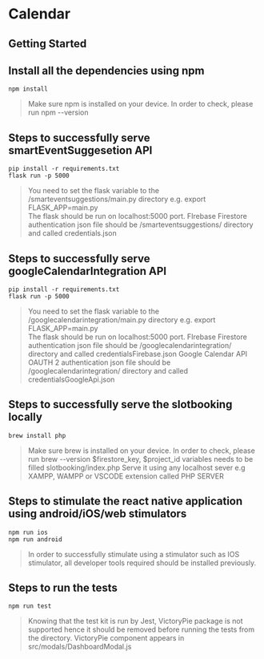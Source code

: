 # Calendar

## Getting Started

## Install all the dependencies using npm
    npm install

> Make sure npm is installed on your device. In order to check, please run npm --version

## Steps to successfully serve smartEventSuggesetion API

    pip install -r requirements.txt
    flask run -p 5000
    

> You need to set the flask variable to the /smarteventsuggestions/main.py directory e.g. export FLASK_APP=main.py   
> The flask should be run on localhost:5000 port.
> FIrebase Firestore authentication json file should be  /smarteventsuggestions/ directory and called credentials.json

## Steps to successfully serve googleCalendarIntegration API

    pip install -r requirements.txt
    flask run -p 5000
    

> You need to set the flask variable to the /googlecalendarintegration/main.py directory e.g. export FLASK_APP=main.py   
> The flask should be run on localhost:5000 port.
> FIrebase Firestore authentication json file should be  /googlecalendarintegration/ directory and called credentialsFirebase.json
> Google Calendar API OAUTH 2 authentication json file should be  /googlecalendarintegration/ directory and called credentialsGoogleApi.json

    
## Steps to successfully serve the slotbooking locally
   
    brew install php
    
    
   > Make sure brew is installed on your device. In order to check, please run brew --version
   >  $firestore_key, $project_id variables needs to be filled slotbooking/index.php
   > Serve it using any localhost sever e.g XAMPP, WAMPP or VSCODE extension called PHP SERVER
 

## Steps to stimulate the react native application using android/iOS/web stimulators

    npm run ios
    npm run android
   > In order to successfully stimulate using a stimulator such as IOS stimulator, all developer tools required should be installed previously.

## Steps to run the tests
    npm run test
   > Knowing that the test kit is run by Jest, VictoryPie package is not supported hence it should be removed before running the tests from the directory. VictoryPie component appears in src/modals/DashboardModal.js 


 




